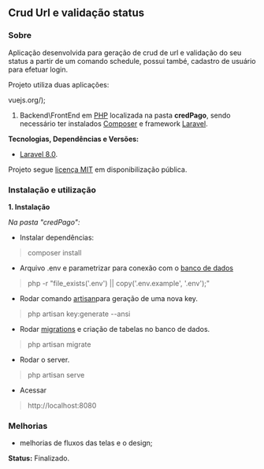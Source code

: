 
## Crud Url e validação status

### Sobre

Aplicação desenvolvida para geração de crud de url e validação do seu status a partir de um comando schedule, possui també, cadastro de usuário para efetuar login.

Projeto utiliza duas aplicações:

vuejs.org/);
1. Backend\FrontEnd em [PHP](https://www.php.net/manual/pt_BR/index.php) localizada na pasta **credPago**, sendo necessário ter instalados [Composer](https://getcomposer.org/) e framework [Laravel](https://laravel.com/docs/7.x/readme).

**Tecnologias, Dependências e Versões:**
* [Laravel 8.0](https://laravel.com/docs/8.x/readme).

Projeto segue [licença MIT](https://opensource.org/licenses/MIT) em disponibilização pública.


### Instalação e utilização

**1. Instalação**


_Na pasta "credPago":_

* Instalar dependências:
> composer install

* Arquivo .env e parametrizar para conexão com o [banco de dados](https://www.oracle.com/br/database/what-is-database/#:~:text=Um%20banco%20de%20dados%20%C3%A9,banco%20de%20dados%20(DBMS).)
> php -r \"file_exists('.env') || copy('.env.example', '.env');\"

* Rodar comando [artisan](https://laravel.com/docs/7.x/artisan#introduction)para geração de uma nova key.
> php artisan key:generate --ansi

* Rodar [migrations](https://laravel.com/docs/7.x/migrations#introduction) e criação de tabelas no banco de dados.
> php artisan migrate

* Rodar o server.
> php artisan serve

* Acessar
> http://localhost:8080


### Melhorias
* melhorias de fluxos das telas e o design;


**Status:** Finalizado.